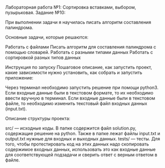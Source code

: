 Лабораторная работа №1: Сортировка вставками, выбором, пузырьковая.
Задание №10:

При выполнении задачи я научилась писать алгоритм составления палиндрома.

Основные задачи, которые решаются:

Работать с файлами
Писать алгоритм для составления палиндрома с помощью словарей.
Работать с разными типами данных
Работать с сортировкой разных типов данных

Инструкция по запуску Пошаговое описание, как запустить проект, какие зависимости нужно установить, как собрать и запустить приложение:

Через терминал необходимо запустить решение при помощи python3. Если входные данные были в текстовом формате, то их необходимо ввести вручную в терминал. Если входные данные были в текстовом файле, то необходимо изменить текстовый файл входных данных (input.txt).

Описание структуры проекта:

src/ — исходные коды. В папке содержится файл solution.py, содержащие решение на python. Также в папке лежат файлы input.txt и output.txt нужные для входных и выходных данных.
tests/ — тесты. Для того, чтобы протестировать код на этих данных надо скопировать содержимое входных данных, использовать это как входные данные для соответствующей подзадачи и сверить ответ с верным ответом в файле.